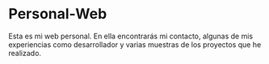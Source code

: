 # Personal-Web
Esta es mi web personal. En ella encontrarás mi contacto, algunas de mis experiencias como desarrollador y varias muestras de los proyectos que he realizado.
